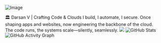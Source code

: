![Image](https://github.com/user-attachments/assets/c6516e06-fb30-4d28-8d8f-9f20eb3ae847)



🏛️ Darsan V | Crafting Code & Clouds
I build, I automate, I secure.
Once shaping apps and websites, now engineering the backbone of the cloud.
The code runs, the systems scale—silently, seamlessly.
![](https://komarev.com/ghpvc/?username=DarsanV&color=brightgreen)
![GitHub Stats](https://github-readme-stats.vercel.app/api?username=benn-3&show_icons=true&theme=radical)
![GitHub Activity Graph](https://github-readme-activity-graph.vercel.app/graph?username=benn-3&theme=dracula) 


